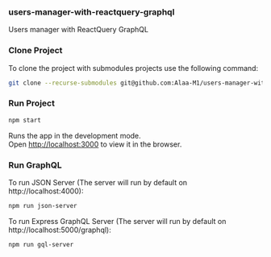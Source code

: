 ### users-manager-with-reactquery-graphql
Users manager with ReactQuery GraphQL

### Clone Project

To clone the project with submodules projects use the following command:
```bash
git clone --recurse-submodules git@github.com:Alaa-M1/users-manager-with-reactquery-graphql.git
```

### Run Project

```bash
npm start
```
Runs the app in the development mode.\
Open [http://localhost:3000](http://localhost:3000) to view it in the browser.


### Run GraphQL

To run JSON Server (The server will run by default on http://localhost:4000):
```bash
npm run json-server
```



To run Express GraphQL Server (The server will run by default on http://localhost:5000/graphql):
```bash
npm run gql-server
```

